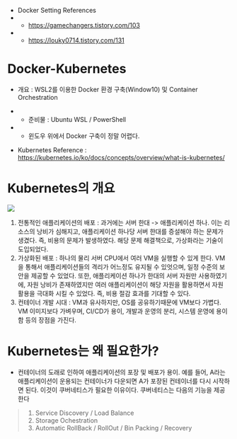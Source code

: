 * Docker Setting References
* * https://gamechangers.tistory.com/103
* * https://louky0714.tistory.com/131

Docker-Kubernetes
=================
* 개요 : WSL2를 이용한 Docker 환경 구축(Window10) 및 Container Orchestration
* * 준비물 : Ubuntu WSL / PowerShell
* * 윈도우 위에서 Docker 구축이 정말 어렵다.

* Kubernetes Reference : https://kubernetes.io/ko/docs/concepts/overview/what-is-kubernetes/

Kubernetes의 개요
================
<img src='https://d33wubrfki0l68.cloudfront.net/26a177ede4d7b032362289c6fccd448fc4a91174/eb693/images/docs/container_evolution.svg'></src>

1) 전통적인 애플리케이션의 배포 : 과거에는 서버 한대 -> 애플리케이션 하나. 이는 리소스의 낭비가 심해지고, 애플리케이션 하나당 서버 한대를 증설해야 하는 문제가 생겼다. 즉, 비용의 문제가 발생하였다. 해당 문제 해결책으로, 가상화라는 기술이 도입되었다.
2) 가상화된 배포 : 하나의 물리 서버 CPU에서 여러 VM을 실행할 수 있게 한다. VM을 통해서 애플리케이션들의 격리가 어느정도 유지될 수 있엇으며, 일정 수준의 보안을 제공할 수 있었다. 또한, 애플리케이션 하나가 한대의 서버 자원만 사용하였기에, 자원 낭비가 존재하였지만 여러 애플리케이션이 해당 자원을 활용하면서 자원 활용을 극대화 시킬 수 있었다. 즉, 비용 절감 효과를 기대할 수 있다.
3) 컨테이너 개발 시대 : VM과 유사하지만, OS를 공유하기때문에 VM보다 가볍다. VM 이미지보다 가벼우며, CI/CD가 용이, 개발과 운영의 분리, 시스템 운영에 용이함 등의 장점을 가진다.

Kubernetes는 왜 필요한가?
======================
* 컨테이너의 도래로 인하여 애플리케이션의 포장 및 배포가 용이. 예를 들어, A라는 애플리케이션이 운용되는 컨테이너가 다운되면 A가 포장된 컨테이너를 다시 시작하면 된다. 이것이 쿠버네티스가 필요한 이유이다. 쿠버네티스는 다음의 기능을 제공한다
> 1) Service Discovery / Load Balance</br>
> 2) Storage Ochestration</br>
> 3) Automatic RollBack / RollOut / Bin Packing / Recovery</br>
